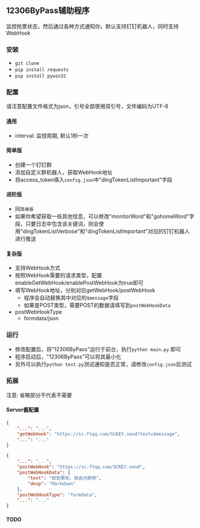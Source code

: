 
## 12306ByPass辅助程序

监控抢票状态，然后通过各种方式通知你，默认支持钉钉机器人，同时支持WebHook

### 安装

- `git clone`
- `pip install requests`
- `pip install pywin32`

### 配置

请注意配置文件格式为json，引号全部使用双引号，文件编码为UTF-8

#### 通用

- interval: 监控周期, 默认1秒一次

#### 简单版

- 创建一个钉钉群
- 添加自定义群机器人，获取WebHook地址
- 将access_token填入`config.json`中"dingTokenListImportant"字段

#### 进阶版

- 同`简单版`
- 如果你希望获取一些其他信息，可以修改"monitorWord"和"gohomeWord"字段，只要日志中包含该关键词，则会使用"dingTokenListVerbose"和"dingTokenListImportant"对应的钉钉机器人进行推送

#### 复杂版

- 支持WebHook方式
- 按照WebHook需要的请求类型，配置enableGetWebHook/enablePostWebHook为true即可
- 填写WebHook地址，分别对应getWebHook/postWebHook
    + 程序会自动替换其中对应的`$message`字段
    + 如果是POST类型，需要POST的数据请填写到`postWebHookData`
- postWebHookType
    + formdata/json

### 运行

- 修改配置后，将"12306ByPass"运行于前台，执行`python main.py` 即可
- 程序启动后，"12306ByPass"可以将其最小化
- 另外可以执行`python test.py`测试通知是否正常，请修改`config.json`后测试

### 拓展

注意: 省略部分不代表不需要

#### Server酱配置

```JSON
{
    "...": "...",
    "getWebHook": "https://sc.ftqq.com/SCKEY.send?text=$message",
    "...": "..."
}

{
    "...": "...",
    "postWebHook": "https://sc.ftqq.com/SCKEY.send",
    "postWebHookData": {
        "text": "抢到票啦，快去付款吧",
        "desp": "Markdown"
    },
    "postWebHookType": "formdata",
    "...": "..."
}
```

#### TODO
